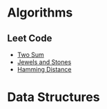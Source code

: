 # Algorithms

## Leet Code
* [Two Sum](leetcode/two_sum.rb)
* [Jewels and Stones](leetcode/jewels_and_stones.rb)
* [Hamming Distance](leetcode/hamming_distance.rb)

# Data Structures
